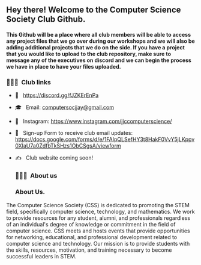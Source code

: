 <h2> Hey there! Welcome to the Computer Science Society Club Github.</h2>

<h4> This Github will be a place where all club members will be able to access any project files that we go over during our workshops and we will also be adding additional projects that we do on the side. If you have a project that you would like to upload to the club repository, make sure to message any of the executives on discord and we can begin the process we have in place to have your files uploaded. 

<h3> 👨🏻‍💻 &nbsp;Club links </h3>

- 🤔 &nbsp; https://discord.gg/fJZKErEnPa
- 🎓 &nbsp; Email: computersocjjay@gmail.com
- 💼 &nbsp; Instagram: https://www.instagram.com/jjccomputerscience/
- 🌱 &nbsp; Sign-up Form to receive club email updates: https://docs.google.com/forms/d/e/1FAIpQLSefHY3t8HakF0VvY5jLKppv0XIaU7a0ZdfbTkSHzs1ObCSgsA/viewform
- ✍️ &nbsp; Club website coming soon!
  
  <h3> 👨🏻‍💻 &nbsp;About us </h3>
  <h3> About Us.

The Computer Science Society (CSS) is dedicated to promoting the STEM field, specifically computer science, technology, and mathematics. We work to provide resources for any student, alumni, and professionals regardless of an individual's degree of knowledge or commitment in the field of computer science. CSS meets and hosts events that provide opportunities for networking, educational, and professional development related to computer science and technology. Our mission is to provide students with the skills, resources, motivation, and training necessary to become successful leaders in STEM.</h3>
